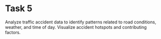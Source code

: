 # Task 5
Analyze traffic accident data to identify patterns related to road conditions, weather, and time of day. Visualize accident hotspots and contributing factors.
